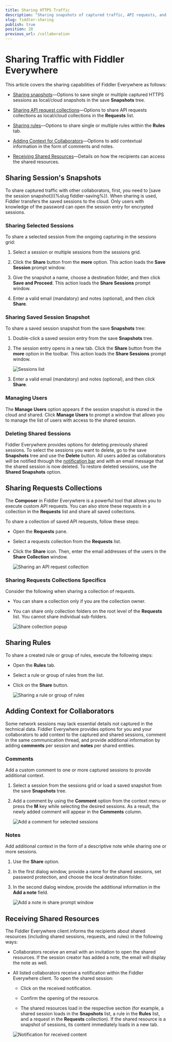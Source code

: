 ```yaml
---
title: Sharing HTTPS Traffic
description: "Sharing snapshots of captured traffic, API requests, and rules with the Fiddler Everywhere web-debugging proxy application."
slug: fiddler-sharing
publish: true
position: 20
previous_url: /collaboration
---
```


# Sharing Traffic with Fiddler Everywhere

This article covers the sharing capabilities of Fiddler Everywhere as follows:

- [Sharing snapshots](#sharing-sessions-snapshots)&mdash;Options to save single or multiple captured HTTPS sessions as local/cloud snapshots in the save **Snapshots** tree.

- [Sharing API request collections](#sharing-requests-collections)&mdash;Options to share API requests collections as local/cloud collections in the **Requests** list.

- [Sharing rules](#sharing-rules)&mdash;Options to share single or multiple rules within the **Rules** tab.

- [Adding Context for Collaborators](#adding-context-for-collaborators)&mdash;Options to add contextual information in the form of comments and notes.

- [Receiving Shared Resources](#receiving-shared-resources)&mdash;Details on how the recipients can access the shared resources.

## Sharing Session's Snapshots

To share captured traffic with other collaborators, first, you need to [save the session snapshot]({%slug fiddler-saving%}). When sharing is used, Fiddler transfers the saved sessions to the cloud. Only users with knowledge of the password can open the session entry for encrypted sessions.

### Sharing Selected Sessions

To share a selected session from the ongoing capturing in the sessions grid:

1. Select a session or multiple sessions from the sessions grid.
 
1. Click the **Share** button from the **more** option. This action loads the **Save Session** prompt window. 

1. Give the snapshot a name, choose a destination folder, and then click **Save and Proceed**. This action loads the **Share Sessions** prompt window. 

1. Enter a valid email (mandatory) and notes (optional), and then click **Share**.

### Sharing Saved Session Snapshot

To share a saved session snapshot from the save **Snapshots** tree:

1. Double-click a saved session entry from the save **Snapshots** tree.

1. The session entry opens in a new tab. Click the **Share** button from the **more** option in the toolbar. This action loads the **Share Sessions** prompt window. 

    ![Sessions list](../images/collaboration/share-saved-toolbar-more.png)

1. Enter a valid email (mandatory) and notes (optional), and then click **Share**.



### Managing Users

The **Manage Users** option appears if the session snapshot is stored in the cloud and shared. Click **Manage Users** to prompt a window that allows you to manage the list of users with access to the shared session.


### Deleting Shared Sessions

Fiddler Everywhere provides options for deleting previously shared sessions. To select the sessions you want to delete, go to the save **Snapshots** tree and use the **Delete** button. All users added as collaborators will be notified through the [notification bar](#notifications-for-shared-content)  and with an email message that the shared session is now deleted. To restore deleted sessions, use the **Shared Snapshots** option.


## Sharing Requests Collections

The **Composer** in Fiddler Everywhere is a powerful tool that allows you to execute custom API requests. You can also store these requests in a collection in the **Requests** list and share all saved collections.

To share a collection of saved API requests, follow these steps:

- Open the **Requests** pane.

- Select a requests collection from the **Requests** list.

- Click the **Share** icon. Then, enter the email addresses of the users in the **Share Collection** window.

    ![Sharing an API request collection](../images/collaboration/share-saved-request-collection.png)

### Sharing Requests Collections Specifics

Consider the following when sharing a collection of requests.

- You can share a collection only if you are the collection owner.

- You can share only collection folders on the root level of the **Requests** list. You cannot share individual sub-folders.  

    ![Share collection popup](../images/collaboration/share-saved-request-collection-prompt.png)

## Sharing Rules

To share a created rule or group of rules, execute the following steps:

- Open the **Rules** tab.

- Select a rule or group of rules from the list.

- Click on the **Share** button.

    ![Sharing a rule or group of rules](../images/collaboration/share-rules-toolbar.png)


## Adding Context for Collaborators

Some network sessions may lack essential details not captured in the technical data. Fiddler Everywhere provides options for you and your collaborators to add context to the captured and shared sessions, comment in the same communication thread, and provide additional information by adding **comments** per session and **notes** per shared entities.

### Comments

Add a custom comment to one or more captured sessions to provide additional context.

1. Select a session from the sessions grid or load a saved snapshot from the save **Snapshots** tree.

1. Add a comment by using the **Comment** option from the context menu or press the **M** key while selecting the desired sessions. As a result, the newly added comment will appear in the **Comments** column.

    ![Add a comment for selected sessions](../images/livetraffic/websessions/add-session-comment.png)

### Notes

Add additional context in the form of a descriptive note while sharing one or more sessions.

1. Use the **Share** option.

1. In the first dialog window, provide a name for the shared sessions, set password protection, and choose the local destination folder.
    
1. In the second dialog window, provide the additional information in the **Add a note** field.

    ![Add a note in share prompt window](../images/livetraffic/websessions/websessions-toolbar-share-shareprompt.png)


## Receiving Shared Resources

The Fiddler Everywhere client informs the recipients about shared resources (including shared sessions, requests, and rules) in the following ways:

- Collaborators receive an email with an invitation to open the shared resources. If the session creator has added a note, the email will display the note as well.

- All listed collaborators receive a notification within the Fiddler Everywhere client. To open the shared session:

    * Click on the received notification.

    * Confirm the opening of the resource.

    * The shared resources load in the respective section (for example, a shared session loads in the **Snapshots** list, a rule in the **Rules** list, and a request in the **Requests** collection). If the shared resource is a snapshot of sessions, its content immediately loads in a new tab.

    ![Notification for received content](../images/settings/notifications-for-shared-content.png)